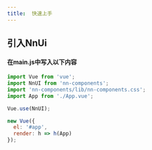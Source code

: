 ```yaml
---
title:  快速上手
---
```


## 引入NnUi

#### 在main.js中写入以下内容

```javascript
import Vue from 'vue';
import NnUI from 'nn-components';
import 'nn-components/lib/nn-components.css';
import App from './App.vue';

Vue.use(NnUI);

new Vue({
  el: '#app',
  render: h => h(App)
});
```
